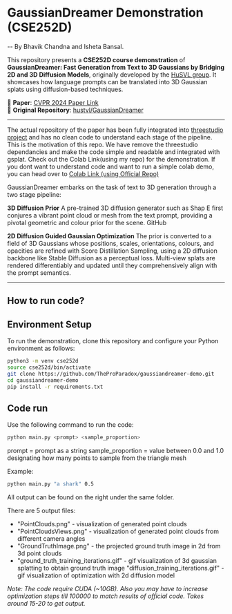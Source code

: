 # GaussianDreamer Demonstration (CSE252D)

-- By Bhavik Chandna and Isheta Bansal.

This repository presents a **CSE252D course demonstration** of **GaussianDreamer: Fast Generation from Text to 3D Gaussians by Bridging 2D and 3D Diffusion Models**, originally developed by the [HuSVL group](https://github.com/hustvl/GaussianDreamer). It showcases how language prompts can be translated into 3D Gaussian splats using diffusion-based techniques.

📌 **Paper**: [CVPR 2024 Paper Link](https://arxiv.org/abs/2312.00768)  
📌 **Original Repository**: [hustvl/GaussianDreamer](https://github.com/hustvl/GaussianDreamer)

---

The actual repository of the paper has been fully integrated into [threestudio project](https://github.com/threestudio-project/threestudio) and has no clean code to understand each stage of the pipeline. This is the motivation of this repo. We have remove the threestudio dependancies and make the code simple and readable and integrated with gsplat. Check out the Colab Link(using my repo) for the demonstration.
If you dont want to understand code and want to run a simple colab demo, you can head over to [Colab Link (using Official Repo)](https://colab.research.google.com/drive/1PHdsF0PtqGb04FbcwAs_QIG_rNW7W4bh?usp=sharing)

GaussianDreamer embarks on the task of text to 3D generation through a two stage pipeline:

**3D Diffusion Prior**
A pre-trained 3D diffusion generator such as Shap E first conjures a vibrant point cloud or mesh from the text prompt, providing a pivotal geometric and colour prior for the scene. 
GitHub

**2D Diffusion Guided Gaussian Optimization**
The prior is converted to a field of 3D Gaussians whose positions, scales, orientations, colours, and opacities are refined with Score Distillation Sampling, using a 2D diffusion backbone like Stable Diffusion as a perceptual loss. Multi-view splats are rendered differentiably and updated until they comprehensively align with the prompt semantics. 

---

## How to run code?
## Environment Setup

To run the demonstration, clone this repository and configure your Python environment as follows:

```bash
python3 -m venv cse252d
source cse252d/bin/activate
git clone https://github.com/TheProParadox/gaussiandreamer-demo.git
cd gaussiandreamer-demo
pip install -r requirements.txt
```

## Code run
Use the following command to run the code: 

```bash
python main.py <prompt> <sample_proportion>
```
prompt = prompt as a string 
sample_proportion = value between 0.0 and 1.0 designating how many points to sample from the triangle mesh

Example: 
```bash
python main.py "a shark" 0.5
```

All output can be found on the right under the same folder.

There are 5 output files:

- "PointClouds.png" - visualization of generated point clouds
- "PointCloudsViews.png" - visualization of generated point clouds from different camera angles
- "GroundTruthImage.png" - the projected ground truth image in 2d from 3d point clouds
- "ground_truth_training_iterations.gif" - gif visualization of 3d gaussian splatting to obtain ground truth image
   "diffusion_training_iterations.gif" - gif visualization of optimization with 2d diffusion model

*Note: The code require CUDA (~10GB). Also you may have to increase optimization steps till 100000 to match results of official code. Takes around 15-20 to get output.*
